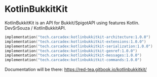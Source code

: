 # KotlinBukkitKit
KotlinBukkitKit is an API for Bukkit/SpigotAPI using features Kotlin. DevSrSouza / KotlinBukkitAPI.


```kotlin
implementation("tech.carcadex:kotlinbukkitkit-architecture:1.0.0")
implementation("tech.carcadex:kotlinbukkitkit-extensions:1.0.0")
implementation("tech.carcadex:kotlinbukkitkit-serialization:1.0.0")
implementation("tech.carcadex:kotlinbukkitkit-genref:1.0.0")
implementation("tech.carcadex:kotlinbukkitkit-messages:1.0.0")
implementation("tech.carcadex:kotlinbukkitkit-commands:1.0.0")
```


Documentation will be there: https://red-tea.gitbook.io/kotlinbukkitkit/
